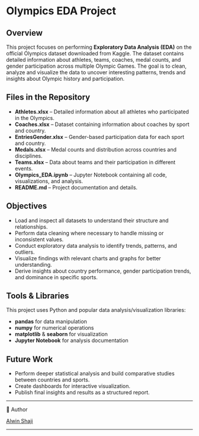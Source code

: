 # Olympics EDA Project  

## Overview  
This project focuses on performing **Exploratory Data Analysis (EDA)** on the official Olympics dataset downloaded from Kaggle. The dataset contains detailed information about athletes, teams, coaches, medal counts, and gender participation across multiple Olympic Games. The goal is to clean, analyze and visualize the data to uncover interesting patterns, trends and insights about Olympic history and participation.  

## Files in the Repository  
- **Athletes.xlsx** – Detailed information about all athletes who participated in the Olympics.  
- **Coaches.xlsx** – Dataset containing information about coaches by sport and country.  
- **EntriesGender.xlsx** – Gender-based participation data for each sport and country.  
- **Medals.xlsx** – Medal counts and distribution across countries and disciplines.  
- **Teams.xlsx** – Data about teams and their participation in different events.  
- **Olympics_EDA.ipynb** – Jupyter Notebook containing all code, visualizations, and analysis.  
- **README.md** – Project documentation and details.  

## Objectives  
- Load and inspect all datasets to understand their structure and relationships.  
- Perform data cleaning where necessary to handle missing or inconsistent values.  
- Conduct exploratory data analysis to identify trends, patterns, and outliers.  
- Visualize findings with relevant charts and graphs for better understanding.  
- Derive insights about country performance, gender participation trends, and dominance in specific sports.  

## Tools & Libraries  
This project uses Python and popular data analysis/visualization libraries:  
- **pandas** for data manipulation  
- **numpy** for numerical operations  
- **matplotlib** & **seaborn** for visualization  
- **Jupyter Notebook** for analysis documentation  

## Future Work  
- Perform deeper statistical analysis and build comparative studies between countries and sports.  
- Create dashboards for interactive visualization.  
- Publish final insights and results as a structured report.  

---
👤 Author

[Alwin Shaji](https://www.linkedin.com/in/alwnshaji)

---
 
